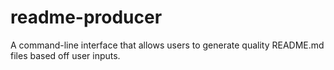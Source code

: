 # readme-producer
A command-line interface that allows users to generate quality README.md files based off user inputs. 
